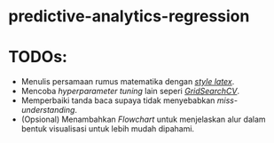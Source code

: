 # predictive-analytics-regression

# TODOs:
- Menulis persamaan rumus matematika dengan *[style latex](https://github.blog/2022-05-19-math-support-in-markdown/)*.
- Mencoba *hyperparameter tuning* lain seperi *[GridSearchCV](https://scikit-learn.org/stable/modules/generated/sklearn.model_selection.GridSearchCV.html)*.
- Memperbaiki tanda baca supaya tidak menyebabkan *miss-understanding*.
- (Opsional) Menambahkan *Flowchart* untuk menjelaskan alur dalam bentuk visualisasi untuk lebih mudah dipahami.
